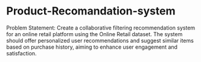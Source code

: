 # Product-Recomandation-system
Problem Statement: Create a collaborative filtering recommendation system for an online retail platform using the Online Retail dataset. The system should offer personalized user recommendations and suggest similar items based on purchase history, aiming to enhance user engagement and satisfaction.
